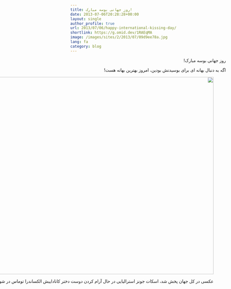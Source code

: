 ```yaml
---
title: روز جهانی بوسه مبارک!
date: 2013-07-06T20:28:28+00:00
layout: single
author_profile: true
url: 2013/07/06/happy-international-kissing-day/
shortlink: https://g.omid.dev/1RAEqMA
image: /images/sites/2/2013/07/09d9ee78a.jpg
lang: fa
category: blog
---
```

<div dir="rtl">
  <p dir="rtl">
    روز جهانی بوسه مبارک!
  </p>
  
  <p dir="rtl">
    اگه به دنبال بهانه ای برای بوسیدنش بودین، امروز بهترین بهانه هست!
  </p><figure id="attachment_481" aria-describedby="caption-attachment-481" style="width: 1014px" class="wp-caption aligncenter">
  
  <a href="/2013/07/06/happy-international-kissing-day/09d9ee78a/#main" rel="attachment wp-att-481"><img class="wp-image-481 size-large" src="/images/sites/2/2013/07/09d9ee78a-1024x640.jpg" alt="" width="1024" height="640" srcset="/images/sites/2/2013/07/09d9ee78a-1024x640.jpg 1024w, /images/sites/2/2013/07/09d9ee78a-300x188.jpg 300w, /images/sites/2/2013/07/09d9ee78a-768x480.jpg 768w" sizes="(max-width: 1024px) 100vw, 1024px" /></a><figcaption id="caption-attachment-481" class="wp-caption-text">عکسی در کل جهان پخش شد، اسکات جونز استرالیایی در حال آرام کردن دوست دختر کاناداییش الکساندرا توماس در شورش های ونکوور کانادا. (Rich Lam/Getty images)</figcaption></figure> 
  
  <p dir="rtl">
    </div>